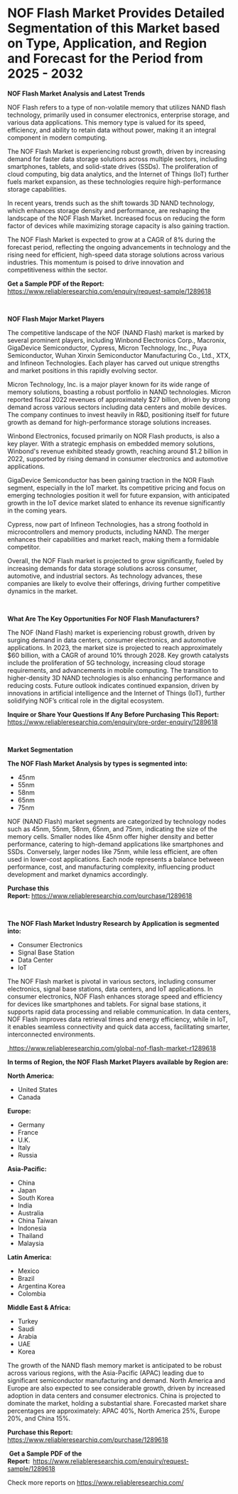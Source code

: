 <p><h1>NOF Flash Market Provides Detailed Segmentation of this Market based on Type, Application, and Region and Forecast for the Period from 2025 - 2032</h1></p><p><strong>NOF Flash Market Analysis and Latest Trends</strong></p>
<p><p>NOF Flash refers to a type of non-volatile memory that utilizes NAND flash technology, primarily used in consumer electronics, enterprise storage, and various data applications. This memory type is valued for its speed, efficiency, and ability to retain data without power, making it an integral component in modern computing.</p><p>The NOF Flash Market is experiencing robust growth, driven by increasing demand for faster data storage solutions across multiple sectors, including smartphones, tablets, and solid-state drives (SSDs). The proliferation of cloud computing, big data analytics, and the Internet of Things (IoT) further fuels market expansion, as these technologies require high-performance storage capabilities.</p><p>In recent years, trends such as the shift towards 3D NAND technology, which enhances storage density and performance, are reshaping the landscape of the NOF Flash Market. Increased focus on reducing the form factor of devices while maximizing storage capacity is also gaining traction.</p><p>The NOF Flash Market is expected to grow at a CAGR of 8% during the forecast period, reflecting the ongoing advancements in technology and the rising need for efficient, high-speed data storage solutions across various industries. This momentum is poised to drive innovation and competitiveness within the sector.</p></p>
<p><strong>Get a Sample PDF of the Report:&nbsp;</strong> <a href="https://www.reliableresearchiq.com/enquiry/request-sample/1289618?utm_campaign=1876&utm_medium=2&utm_source=Github&utm_content=ia&utm_term=16012025&utm_id=nof-flash">https://www.reliableresearchiq.com/enquiry/request-sample/1289618</a></p>
<p>&nbsp;</p>
<p><strong>NOF Flash Major Market Players</strong></p>
<p><p>The competitive landscape of the NOF (NAND Flash) market is marked by several prominent players, including Winbond Electronics Corp., Macronix, GigaDevice Semiconductor, Cypress, Micron Technology, Inc., Puya Semiconductor, Wuhan Xinxin Semiconductor Manufacturing Co., Ltd., XTX, and Infineon Technologies. Each player has carved out unique strengths and market positions in this rapidly evolving sector.</p><p>Micron Technology, Inc. is a major player known for its wide range of memory solutions, boasting a robust portfolio in NAND technologies. Micron reported fiscal 2022 revenues of approximately $27 billion, driven by strong demand across various sectors including data centers and mobile devices. The company continues to invest heavily in R&D, positioning itself for future growth as demand for high-performance storage solutions increases.</p><p>Winbond Electronics, focused primarily on NOR Flash products, is also a key player. With a strategic emphasis on embedded memory solutions, Winbond's revenue exhibited steady growth, reaching around $1.2 billion in 2022, supported by rising demand in consumer electronics and automotive applications.</p><p>GigaDevice Semiconductor has been gaining traction in the NOR Flash segment, especially in the IoT market. Its competitive pricing and focus on emerging technologies position it well for future expansion, with anticipated growth in the IoT device market slated to enhance its revenue significantly in the coming years.</p><p>Cypress, now part of Infineon Technologies, has a strong foothold in microcontrollers and memory products, including NAND. The merger enhances their capabilities and market reach, making them a formidable competitor.</p><p>Overall, the NOF Flash market is projected to grow significantly, fueled by increasing demands for data storage solutions across consumer, automotive, and industrial sectors. As technology advances, these companies are likely to evolve their offerings, driving further competitive dynamics in the market.</p></p>
<p>&nbsp;</p>
<p><strong>What Are The Key Opportunities For NOF Flash Manufacturers?</strong></p>
<p><p>The NOF (Nand Flash) market is experiencing robust growth, driven by surging demand in data centers, consumer electronics, and automotive applications. In 2023, the market size is projected to reach approximately $60 billion, with a CAGR of around 10% through 2028. Key growth catalysts include the proliferation of 5G technology, increasing cloud storage requirements, and advancements in mobile computing. The transition to higher-density 3D NAND technologies is also enhancing performance and reducing costs. Future outlook indicates continued expansion, driven by innovations in artificial intelligence and the Internet of Things (IoT), further solidifying NOF’s critical role in the digital ecosystem.</p></p>
<p><strong>Inquire or Share Your Questions If Any Before Purchasing This Report:</strong> <a href="https://www.reliableresearchiq.com/enquiry/pre-order-enquiry/1289618?utm_campaign=1876&utm_medium=2&utm_source=Github&utm_content=ia&utm_term=16012025&utm_id=nof-flash">https://www.reliableresearchiq.com/enquiry/pre-order-enquiry/1289618</a></p>
<p>&nbsp;</p>
<p><strong>Market Segmentation</strong></p>
<p><strong>The NOF Flash Market Analysis by types is segmented into:</strong></p>
<p><ul><li>45nm</li><li>55nm</li><li>58nm</li><li>65nm</li><li>75nm</li></ul></p>
<p><p>NOF (NAND Flash) market segments are categorized by technology nodes such as 45nm, 55nm, 58nm, 65nm, and 75nm, indicating the size of the memory cells. Smaller nodes like 45nm offer higher density and better performance, catering to high-demand applications like smartphones and SSDs. Conversely, larger nodes like 75nm, while less efficient, are often used in lower-cost applications. Each node represents a balance between performance, cost, and manufacturing complexity, influencing product development and market dynamics accordingly.</p></p>
<p><strong>Purchase this Report:&nbsp;</strong><a href="https://www.reliableresearchiq.com/purchase/1289618?utm_campaign=1876&utm_medium=2&utm_source=Github&utm_content=ia&utm_term=16012025&utm_id=nof-flash">https://www.reliableresearchiq.com/purchase/1289618</a></p>
<p>&nbsp;</p>
<p><strong>The NOF Flash Market Industry Research by Application is segmented into:</strong></p>
<p><ul><li>Consumer Electronics</li><li>Signal Base Station</li><li>Data Center</li><li>IoT</li></ul></p>
<p><p>The NOF Flash market is pivotal in various sectors, including consumer electronics, signal base stations, data centers, and IoT applications. In consumer electronics, NOF Flash enhances storage speed and efficiency for devices like smartphones and tablets. For signal base stations, it supports rapid data processing and reliable communication. In data centers, NOF Flash improves data retrieval times and energy efficiency, while in IoT, it enables seamless connectivity and quick data access, facilitating smarter, interconnected environments.</p></p>
<p><a href="https://www.reliableresearchiq.com/global-nof-flash-market-r1289618?utm_campaign=1876&utm_medium=2&utm_source=Github&utm_content=ia&utm_term=16012025&utm_id=nof-flash">&nbsp;https://www.reliableresearchiq.com/global-nof-flash-market-r1289618</a></p>
<p><strong>In terms of Region, the NOF Flash Market Players available by Region are:</strong></p>
<p>
    <p> <strong> North America: </strong>
        <ul>
            <li>United States</li>
            <li>Canada</li>
        </ul>
        </p> 
    <p> <strong> Europe: </strong>
        <ul>
            <li>Germany</li>
            <li>France</li>
            <li>U.K.</li>
            <li>Italy</li>
            <li>Russia</li>
        </ul>
        </p> 
    <p> <strong> Asia-Pacific: </strong>
        <ul>
            <li>China</li>
            <li>Japan</li>
            <li>South Korea</li>
            <li>India</li>
            <li>Australia</li>
            <li>China Taiwan</li>
            <li>Indonesia</li>
            <li>Thailand</li>
            <li>Malaysia</li>
        </ul>
        </p> 
    <p> <strong> Latin America: </strong>
        <ul>
            <li>Mexico</li>
            <li>Brazil</li>
            <li>Argentina Korea</li>
            <li>Colombia</li>
        </ul>
        </p> 
    <p> <strong> Middle East & Africa: </strong>
        <ul>
            <li>Turkey</li>
            <li>Saudi</li>
            <li>Arabia</li>
            <li>UAE</li>
            <li>Korea</li>
        </ul>
    </p>
    </p>
<p><p>The growth of the NAND flash memory market is anticipated to be robust across various regions, with the Asia-Pacific (APAC) leading due to significant semiconductor manufacturing and demand. North America and Europe are also expected to see considerable growth, driven by increased adoption in data centers and consumer electronics. China is projected to dominate the market, holding a substantial share. Forecasted market share percentages are approximately: APAC 40%, North America 25%, Europe 20%, and China 15%.</p></p>
<p><strong>Purchase this Report: </strong><a href="https://www.reliableresearchiq.com/purchase/1289618?utm_campaign=1876&utm_medium=2&utm_source=Github&utm_content=ia&utm_term=16012025&utm_id=nof-flash">https://www.reliableresearchiq.com/purchase/1289618</a></p>
<p>&nbsp;<strong>Get a Sample PDF of the Report:&nbsp;&nbsp;</strong><a href="https://www.reliableresearchiq.com/enquiry/request-sample/1289618?utm_campaign=1876&utm_medium=2&utm_source=Github&utm_content=ia&utm_term=16012025&utm_id=nof-flash">https://www.reliableresearchiq.com/enquiry/request-sample/1289618</a></p>
<p><strong></strong></p>
<p>Check more reports on <a href="https://www.reliableresearchiq.com/?utm_campaign=1876&utm_medium=2&utm_source=Github&utm_content=ia&utm_term=16012025&utm_id=nof-flash">https://www.reliableresearchiq.com/</a></p>